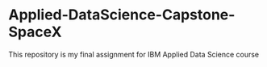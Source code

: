 # Applied-DataScience-Capstone-SpaceX
This repository is my final assignment for IBM Applied Data Science course
